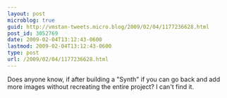 ```yaml
---
layout: post
microblog: true
guid: http://vmstan-tweets.micro.blog/2009/02/04/1177236628.html
post_id: 3052769
date: 2009-02-04T13:12:43-0600
lastmod: 2009-02-04T13:12:43-0600
type: post
url: /2009/02/04/1177236628.html
---
```

Does anyone know, if after building a "Synth" if you can go back and add more images without recreating the entire project? I can't find it.
